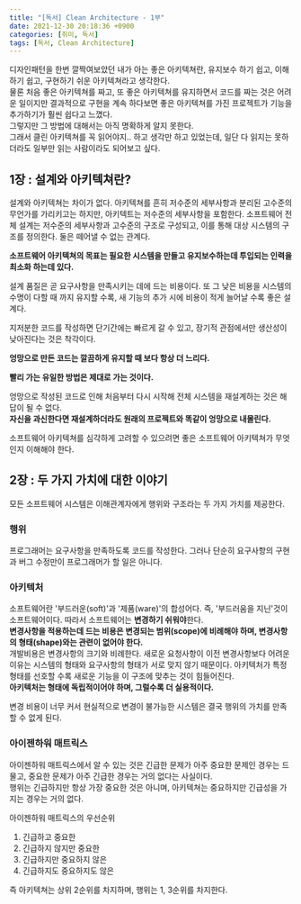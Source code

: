 ```yaml
---
title: "[독서] Clean Architecture - 1부"
date: 2021-12-30 20:18:36 +0900
categories: [취미, 독서]
tags: [독서, Clean Architecture]
---
```


디자인패턴을 한번 깔짝여보았던 내가 아는 좋은 아키텍쳐란, 유지보수 하기 쉽고, 이해하기 쉽고, 구현하기 쉬운 아키텍쳐라고 생각한다.   
물론 처음 좋은 아키텍쳐를 짜고, 또 좋은 아키텍쳐를 유지하면서 코드를 짜는 것은 어려운 일이지만 결과적으로 구현을 계속 하다보면 좋은 아키텍쳐를 가진 프로젝트가 기능을 추가하기가 훨씬 쉽다고 느꼈다.   
그렇지만 그 방법에 대해서는 아직 명확하게 알지 못한다.   
그래서 클린 아키텍쳐를 꼭 읽어야지.. 하고 생각만 하고 있었는데, 일단 다 읽지는 못하더라도 일부만 읽는 사람이라도 되어보고 싶다.   


## 1장 : 설계와 아키텍쳐란?
설계와 아키텍쳐는 차이가 없다. 아키텍쳐를 흔히 저수준의 세부사항과 분리된 고수준의 무언가를 가리키고는 하지만, 아키텍트는 저수준의 세부사항을 포함한다. 소프트웨어 전체 설계는 저수준의 세부사항과 고수준의 구조로 구성되고, 이를 통해 대상 시스템의 구조를 정의한다. 둘은 떼어낼 수 없는 관계다.   

**소프트웨어 아키텍쳐의 목표는 필요한 시스템을 만들고 유지보수하는데 투입되는 인력을 최소화 하는데 있다.**   

설계 품질은 곧 요구사항을 만족시키는 데에 드는 비용이다. 또 그 낮은 비용을 시스템의 수명이 다할 때 까지 유지할 수록, 새 기능의 추가 시에 비용이 적게 늘어날 수록 좋은 설계다.   

지저분한 코드를 작성하면 단기간에는 빠르게 갈 수 있고, 장기적 관점에서만 생산성이 낮아진다는 것은 착각이다.  

**엉망으로 만든 코드는 깔끔하게 유지할 때 보다 항상 더 느리다.**   

**빨리 가는 유일한 방법은 제대로 가는 것이다.**   

엉망으로 작성된 코드로 인해 처음부터 다시 시작해 전체 시스템을 재설계하는 것은 해답이 될 수 없다.   
**자신을 과신한다면 재설계하더라도 원래의 프로젝트와 똑같이 엉망으로 내몰린다.**   

소프트웨어 아키텍쳐를 심각하게 고려할 수 있으려면 좋은 소프트웨어 아키텍쳐가 무엇인지 이해해야 한다.      


## 2장 : 두 가지 가치에 대한 이야기
모든 소프트웨어 시스템은 이해관계자에게 행위와 구조라는 두 가지 가치를 제공한다.   

### 행위
프로그래머는 요구사항을 만족하도록 코드를 작성한다. 그러나 단순히 요구사항의 구현과 버그 수정만이 프로그래머가 할 일은 아니다.   

### 아키텍처
소프트웨어란 '부드러운(soft)'과 '제품(ware)'의 합성어다. 즉, '부드러움을 지닌'것이 소프트웨어이다. 따라서 소프트웨어는 **변경하기 쉬워야**한다.   
**변경사항을 적용하는데 드는 비용은 변경되는 범위(scope)에 비례해야 하며, 변경사항의 형태(shape)와는 관련이 없어야 한다.**   
개발비용은 변경사항의 크기와 비례한다. 새로운 요청사항이 이전 변경사항보다 어려운 이유는 시스템의 형태와 요구사항의 형태가 서로 맞지 않기 때문이다. 아키텍처가 특정 형태를 선호할 수록 새로운 기능을 이 구조에 맞추는 것이 힘들어진다.   
**아키텍처는 형태에 독립적이어야 하며, 그럴수록 더 실용적이다.**   

변경 비용이 너무 커서 현실적으로 변경이 불가능한 시스템은 결국 행위의 가치를 만족할 수 없게 된다.   

### 아이젠하워 매트릭스
아이젠하워 매트릭스에서 알 수 있는 것은 긴급한 문제가 아주 중요한 문제인 경우는 드물고, 중요한 문제가 아주 긴급한 경우는 거의 없다는 사실이다.   
행위는 긴급하지만 항상 가장 중요한 것은 아니며, 아키텍쳐는 중요하지만 긴급성을 가지는 경우는 거의 없다.   

아이젠하워 매트릭스의 우선순위   
1. 긴급하고 중요한
2. 긴급하지 않지만 중요한
3. 긴급하지만 중요하지 않은
4. 긴급하지도 중요하지도 않은

즉 아키텍쳐는 상위 2순위를 차지하며, 행위는 1, 3순위를 차지한다.   
